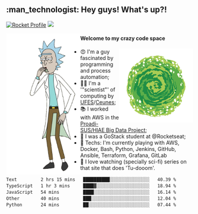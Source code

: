 
<h2> :man_technologist: Hey guys! What's up?!</h2>
                                                                         
[![Rocket Profile](https://img.shields.io/static/v1?label=Rocketseat&message=Profile&colorA=purple&color=black&logo=Rocket&logoColor=white)](https://app.rocketseat.com.br/me/elyabe)
<a href="https://www.linkedin.com/in/elyabe/"><img src="https://img.shields.io/badge/LinkedIn-informational?logo=linkedin"/></a>

<img align='left' src="https://raw.githubusercontent.com/Elyabe/Elyabe/master/images/rick-dancing.gif" width='200'>

                       
#### Welcome to my crazy code space 
<img align='right' src="https://raw.githubusercontent.com/Elyabe/elyabe/master/images/portal-3.gif" width='200'>

- :heart_eyes: I'm a guy fascinated by programming and process automation; 
- :office_worker: I'm a '"scientist"' of computing by [UFES](http://ufes.br)/[Ceunes](http://ceunes.ufes.br);
- :books: I worked with AWS in the [Proadi-SUS/HIAE Big Data Project](https://www.einstein.br/responsabilidade-social/atuacao-com-o-ministerio-da-saude/proadi-sus);
- :rocket: I was a GoStack student at @Rocketseat;
- :green_heart: Techs: I'm currently playing with AWS, Docker, Bash, Python, Jenkins, GitHub, Ansible, Terraform, Grafana, GitLab
- :movie_camera: I love watching (specially sci-fi) series on that site that does 'Tu-dooom'.

<!--START_SECTION:waka-->

```txt
Text         2 hrs 15 mins   ██████████░░░░░░░░░░░░░░░   40.39 %
TypeScript   1 hr 3 mins     ████▓░░░░░░░░░░░░░░░░░░░░   18.94 %
JavaScript   54 mins         ████░░░░░░░░░░░░░░░░░░░░░   16.14 %
Other        40 mins         ███░░░░░░░░░░░░░░░░░░░░░░   12.04 %
Python       24 mins         ██░░░░░░░░░░░░░░░░░░░░░░░   07.44 %
```

<!--END_SECTION:waka-->
